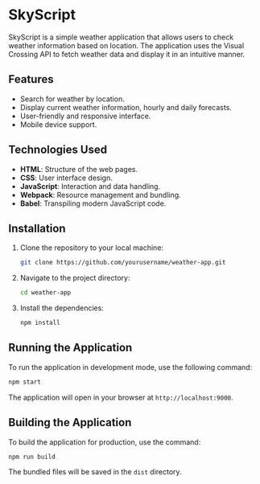 # SkyScript

SkyScript is a simple weather application that allows users to check weather information based on location. The application uses the Visual Crossing API to fetch weather data and display it in an intuitive manner.

## Features

- Search for weather by location.
- Display current weather information, hourly and daily forecasts.
- User-friendly and responsive interface.
- Mobile device support.

## Technologies Used

- **HTML**: Structure of the web pages.
- **CSS**: User interface design.
- **JavaScript**: Interaction and data handling.
- **Webpack**: Resource management and bundling.
- **Babel**: Transpiling modern JavaScript code.

## Installation

1. Clone the repository to your local machine:
   ```bash
   git clone https://github.com/yourusername/weather-app.git
   ```

2. Navigate to the project directory:
   ```bash
   cd weather-app
   ```

3. Install the dependencies:
   ```bash
   npm install
   ```

## Running the Application

To run the application in development mode, use the following command:
```bash
npm start
```
The application will open in your browser at `http://localhost:9000`.

## Building the Application

To build the application for production, use the command:
```bash
npm run build
```
The bundled files will be saved in the `dist` directory.
